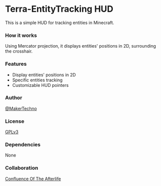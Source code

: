 # Terra-EntityTracking HUD
This is a simple HUD for tracking entities in Minecraft.
### How it works
Using Mercator projection, it displays entities' positions in 2D, surrounding the crosshair.
### Features
- Display entities' positions in 2D
- Specific entities tracking
- Customizable HUD pointers
### Author
[@MakerTechno](https://github.com/MakerTechno)
### License
[GPLv3](https://www.gnu.org/licenses/gpl-3.0.html)
### Dependencies
None
### Collaboration
[Confluence Of The Afterlife](https://github.com/MagicHarp/confluence)
